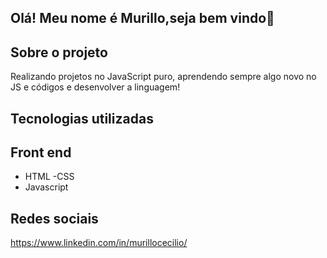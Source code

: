## Olá! Meu nome é Murillo,seja bem vindo👋

## Sobre o projeto

Realizando projetos no JavaScript puro, aprendendo sempre algo novo no JS e códigos e desenvolver a linguagem!

## Tecnologias utilizadas

## Front end
- HTML
-CSS
- Javascript

## Redes sociais
https://www.linkedin.com/in/murillocecilio/
